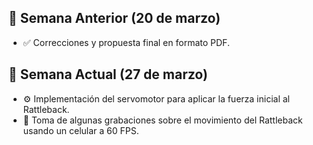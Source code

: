 ## 📅 Semana Anterior (20 de marzo)  
- ✅ Correcciones y propuesta final en formato PDF.  

## 📅 Semana Actual (27 de marzo)
- ⚙️ Implementación del servomotor para aplicar la fuerza inicial al Rattleback.  
- 🎥 Toma de algunas grabaciones sobre el movimiento del Rattleback usando un celular a 60 FPS.  
